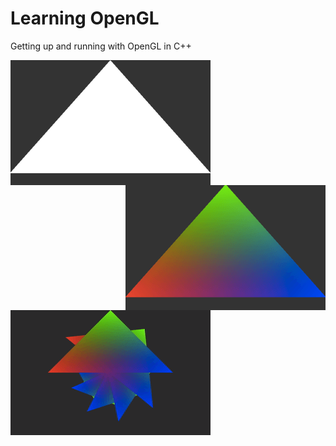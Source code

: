 # Learning OpenGL

Getting up and running with OpenGL in C++


<img align="left" src="asset/triangle-white.png">
<img align="right" src="asset/triangle-colour.png">
<br />
<img align="left" src="asset/triangle-animate.png">

